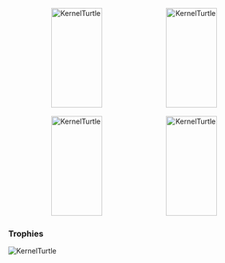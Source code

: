 <p align="center">
  <img src="https://github-readme-stats.vercel.app/api?username=KernelTurtle&show_icons=true&include_all_commits=true&theme=radical" alt="KernelTurtle" style="width: 45%; height: 200px;" />
  <img src="https://github-readme-streak-stats.herokuapp.com/?user=KernelTurtle&theme=radical" alt="KernelTurtle" style="width: 45%; height: 200px;" />
</p>

<p align="center">
  <img src="https://github-profile-summary-cards.vercel.app/api/cards/productive-time?username=KernelTurtle&theme=github_dark" alt="KernelTurtle" style="width: 45%; height: 200px;" />
  <img src="https://github-profile-summary-cards.vercel.app/api/cards/profile-details?username=KernelTurtle&theme=github_dark" alt="KernelTurtle" style="width: 45%; height: 200px;" />
</p>



### Trophies
<p align="left"> <img src="https://github-profile-trophy.vercel.app/?username=KernelTurtle" alt="KernelTurtle"/> </p>
